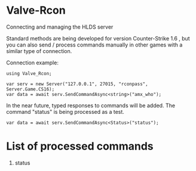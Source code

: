 # Valve-Rcon
Connecting and managing the HLDS server

Standard methods are being developed for version Counter-Strike 1.6 , but you can also send / process commands manually in other games with a similar type of connection.

Connection example:

    using Valve_Rcon;
    
    var serv = new Server("127.0.0.1", 27015, "rconpass", Server.Game.CS16);
    var data = await serv.SendCommandAsync<string>("amx_who");

In the near future, typed responses to commands will be added.
The command "status" is being processed as a test.

    var data = await serv.SendCommandAsync<Status>("status");
    
# List of processed commands

1. status

